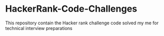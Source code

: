 # HackerRank-Code-Challenges

This repository contain the Hacker rank challenge code solved my me for technical interview preparations

